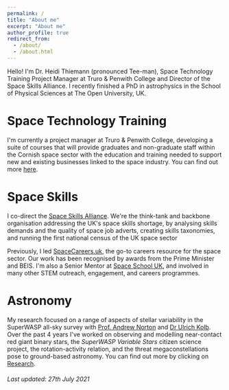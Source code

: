 ```yaml
---
permalink: /
title: "About me"
excerpt: "About me"
author_profile: true
redirect_from: 
  - /about/
  - /about.html
---
```


Hello! I'm Dr. Heidi Thiemann (pronounced Tee-man), Space Technology Training Project Manager at Truro & Penwith College and Director of the Space Skills Alliance. I recently finished a PhD in astrophysics in the School of Physical Sciences at The Open University, UK.

Space Technology Training
======
I'm currently a project manager at Truro & Penwith College, developing a suite of courses that will provide graduates and non-graduate staff within the Cornish space sector with the education and training needed to support new and existing businesses linked to the space industry. You can find out more [here](https://www.truro-penwith.ac.uk/csatt).

Space Skills
======

I co-direct the [Space Skills Alliance](https://spaceskills.org/). We're the think-tank and backbone organisation addressing the UK's space skills shortage, by analysing skills demands and the quality of space job adverts, creating skills taxonomies, and running the first national census of the UK space sector

Previously, I led [SpaceCareers.uk](https://spacecareers.uk/), the go-to careers resource for the space sector. Our work has been recognised by awards from the Prime Minister and BEIS. I'm also a Senior Mentor at [Space School UK](http://spaceschool.co.uk/), and involved in many other STEM outreach, engagement, and careers programmes.

Astronomy
======

My research focused on a range of aspects of stellar variability in the SuperWASP all-sky survey with [Prof. Andrew Norton](http://www.open.ac.uk/people/ajn3) and [Dr Ulrich Kolb](http://www.open.ac.uk/people/uck2). Over the past 4 years I've worked on observing and modelling near-contact red giant binary stars, the _SuperWASP Variable Stars_ citizen science project, the rotation-activity relation, and the threat megaconstellations pose to ground-based astronomy. You can find out more by clicking on [Research](https://heidithiemann.github.io/research/). 


###### _Last updated: 27th July 2021_ 
